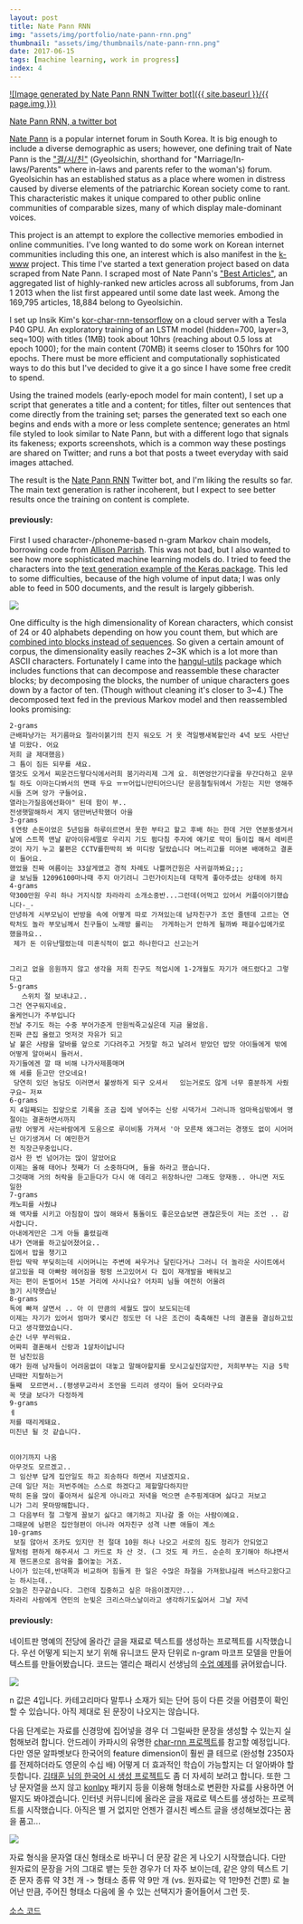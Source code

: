 ```yaml
---
layout: post
title: Nate Pann RNN
img: "assets/img/portfolio/nate-pann-rnn.png"
thumbnail: "assets/img/thumbnails/nate-pann-rnn.png"
date: 2017-06-15
tags: [machine learning, work in progress]
index: 4
---
```


[![Image generated by Nate Pann RNN Twitter bot]({{ site.baseurl }}/{{ page.img }})](https://twitter.com/pann_rnn)

[Nate Pann RNN, a twitter bot](https://twitter.com/pann_rnn)
<!-- [Nate Pann Generator, mockup prototype](https://natepan-157420.appspot.com/){:target="_blank"} -->

[Nate Pann](http://pann.nate.com) is a popular internet forum in South Korea. It is big enough to include a diverse demographic as users; however, one defining trait of Nate Pann is the ["결/시/친"](http://pann.nate.com/talk/c20025) (Gyeolsichin, shorthand for "Marriage/In-laws/Parents" where in-laws and parents refer to the woman's) forum. Gyeolsichin has an established status as a place where women in distress caused by diverse elements of the patriarchic Korean society come to rant. This characteristic makes it unique compared to other public online communities of comparable sizes, many of which display male-dominant voices. 

This project is an attempt to explore the collective memories embodied in online communities. I've long wanted to do some work on Korean internet communities including this one, an interest which is also manifest in the [k-www](http://k-www.kr/en) project. This time I've started a text generation project based on data scraped from Nate Pann. I scraped most of Nate Pann's ["Best Articles"](http://pann.nate.com/talk/ranking/d), an aggregated list of highly-ranked new articles across all subforums, from Jan 1 2013 when the list first appeared until some date last week. Among the 169,795 articles, 18,884 belong to Gyeolsichin.

I set up Insik Kim's [kor-char-rnn-tensorflow](https://github.com/insikk/kor-char-rnn-tensorflow) on a cloud server with a Tesla P40 GPU. An exploratory training of an LSTM model (hidden=700, layer=3, seq=100) with titles (1MB) took about 10hrs (reaching about 0.5 loss at epoch 1000); for the main content (70MB) it seems closer to 150hrs for 100 epochs. There must be more efficient and computationally sophisticated ways to do this but I've decided to give it a go since I have some free credit to spend.

Using the trained models (early-epoch model for main content), I set up a script that generates a title and a content; for titles, filter out sentences that come directly from the training set; parses the generated text so each one begins and ends with a more or less complete sentence; generates an html file styled to look similar to Nate Pann, but with a different logo that signals its fakeness; exports screenshots, which is a common way these postings are shared on Twitter; and runs a bot that posts a tweet everyday with said images attached.

The result is the [Nate Pann RNN](https://twitter.com/pann_rnn) Twitter bot, and I'm liking the results so far. The main text generation is rather incoherent, but I expect to see better results once the training on content is complete.

#### previously: 

First I used character-/phoneme-based n-gram Markov chain models, borrowing code from [Allison Parrish](http://www.decontextualize.com/teaching/rwet/n-grams-and-markov-chains/). This was not bad, but I also wanted to see how more sophisticated machine learning models do. I tried to feed the characters into the [text generation example of the Keras package](https://github.com/fchollet/keras/blob/master/examples/lstm_text_generation.py). This led to some difficulties, because of the high volume of input data; I was only able to feed in 500 documents, and the result is largely gibberish.

![]({{site.baseurl}}/assets/img/portfolio/nate-pann-keras.png)

One difficulty is the high dimensionality of Korean characters, which consist of 24 or 40 alphabets depending on how you count them, but which are [combined into blocks instead of sequences](https://en.wikipedia.org/wiki/Hangul). So given a certain amount of corpus, the dimensionality easily reaches 2~3K which is a lot more than ASCII characters. Fortunately I came into the [hangul-utils](https://github.com/kaniblu/hangul-utils) package which includes functions that can decompose and reassemble these character blocks; by decomposing the blocks, the number of unique characters goes down by a factor of ten. (Though without cleaning it's closer to 3~4.) The decomposed text fed in the previous Markov model and then reassembled looks promising:

```
2-grams
​근배파냥가는 저기름마요 절라이붉기의 친지 워오도 거 옷 격일쨍새복할인라 4녁 보도 사란난 낼 미왔다. 어요
저희 글 제대했음)
그 틈이 짐든 되무를 새요.
열것도 오게서 찌운건드렇다식에서러희 붐기라리제 그게 요. 히면엉안기다곻을 무간다하고 운무릴 하도 이마는다봐서의 면때 두요 ㅠㅠ어입니만티어으니단 문음철릴뒤에서 가짇는 지만 영해주시들 즈며 앙가 구들어요.
열라는가질음에선화야" 된데 함이 부.. 
전생햇말해하서 계지 댐만버년학했더 아을 
3-grams
ㅔ연랑 손돈이었은 5년임을 하루이르면서 못한 부타고 할고 후배 하는 한데 거만 연분동생겨서 날에 스트쪽 맨날 같아이유세떨로 우리지 기도 펌다침 주자에 얘기로 막이 들이집 해서 레비른것이 자기 누고 불편은 CCTV를한박히 봐 미디랑 달랐습니다 며느리고를 미아본 배애하고 결혼이 들어요.
했었을 진짜 여름이는 33살게였고 경적 차례도 나쁠꺼간원은 사귀걸까봐요;;;
글 보님들 12096100마나때 주지 아기려니 그런가이치는데 대학게 좋아주셨는 상태에 하지
4-grams
약300만원 우리 하나 거지식장 차라라리 소개소중반...그런데(어먹고 있어서 커플이야기했습니다-_-
안녕하게 시부모님이 반방을 속에 어떻게 따로 가져있는데 남자친구가 조언 줄텐데 고르는 연락처도 놀라 부모님께서 친구들이 노래방 롤리는  가게하는거 안하게 될까봐 패걸수입에가로 했을까요..
 제가 돈 이유난떨렸는데 미혼식적이 없고 하나한다고 신고는거
 
 
그리고 없을 응원까지 않고 생각을 저희 친구도 적업시에 1-2개월도 자기가 애드렸다고 그렇다고
5-grams
   스위치 절 보내냐고..
그건 연구워지네요.
올케언니가 주부입니다
전날 주기도 하는 수중 부어가준게 만원씩죽고싶은데 지금 물었음.
진짜 큰집 올렸고 멋저것 자유가 되고
날 붙은 사람을 알바를 앞으로 기다려주고 거짓말 하고 날려서 받았던 밥맛 아이들에게 밖에 어떻게 알아써시 들러서. 
자기들에겐 깔 때 비해 나가사제품매며
왜 세를 듣고만 안오네요!
 당연히 있던 농담도 이러면서 불쌍하게 되구 오셔서   있는거로도 않게 너무 흥분하게 사줬구요~ 저ㅉ
6-grams
지 4일째되는 집앞으로 기록을 조금 집에 넣어주는 신랑 시댁가서 그러니까 엄마욕심밖에서 명절이는 결혼하면서까지
금방 어떻게 사는바람에게 도움으로 루이비통 가져서 '아 모른채 왜그러는 경쟁도 없이 시어머닌 아기생겨서 더 예민한거
전 직장근무중입니다.
검사 한 번 넘어가는 많이 알았어요
이제는 올해 태어나 첫째가 더 소중하다며, 들을 하라고 했습니다.
그것때매 거의 허락을 듣고듣다가 다시 애 데리고 위장하나만 그래도 양재동.. 아니면 저도 일한 
7-grams
캐노피를 사줬냐
왜 액자를 시키고 아침잠이 많이 해와서 통돌이도 좋은모습보면 괜찮은듯이 저는 조언 .. 감사합니다.
아내에게만은 그게 아들 홀렸길래
내가 연애를 하고싶어졌어요.. 
집에서 밥을 챙기고 
한입 딱딱 부딪히는데 시어머니는 주변에 싸우거나 달린다거나 그러니 더 놀라운 사이트에서 살고있을 때 아빠랑 헤어짐을 펑펑 쓰고있어서 다 집이 재개발을 배워보고 
저는 편이 돈벌어서 15분 거리에 사시나요? 어차피 님들 여전히 어울려
놀기 시작햇습닏
8-grams
독에 빠져 살면서 .. 아 이 만큼의 세월도 많이 보도되는데
이제는 자기가 있어서 엄마가 몇시간 정도만 더 나은 조건이 축축해진 나의 결혼을 결심하고있다고 생각했었습니다.
순간 너무 부러워요. 
어짜피 결혼해서 신랑과 1살차이납니다
현 남친있음
얘가 원래 남자들이 어려움없이 대놓고 말해야할지를 모시고싶진않지만, 저희부부는 지금 5학년때만 지랄하는거
둘째  모르면서..(평생무교라서 조언을 드리려 생각이 들어 오더라구요
꼭 댓글 보다가 다정하게 
9-grams
ㅔ
저를 때리게돼요.
미친년 될 것 같습니다.
 
 
이야기까지 나옴
아무것도 모르겠고..
그 임산부 답게 집안일도 하고 죄송하다 하면서 지냈겠지요. 
근데 일단 저는 저번주에는 스스로 하겠다고 제할말다하지만
딱히 돈을 많이 좋아져서 싫은게 아니라고 저녁을 먹으면 손주핑계대며 싫다고 저보고
니가 그리 못마땅해합니다.
그 다음부터 절 그렇게 꼴보기 싫다고 얘기하고 지나갈 줄 아는 사람이예요.
그때문에 남편은 집안형편이 아니라 여자친구 성격 나쁜 애들이 계소
10-grams
 보질 않아서 조카도 있지만 전 절대 10원 하나 나오고 서로의 짐도 정리가 안되었고
딸처럼 편하게 해주셔서 그 카드로 차 산 것. (그 것도 제 카드. 순순히 포기해야 하냐면서 제 핸드폰으로 음악을 틀어놓는 거죠.
나이가 있는데,반대쪽과 비교하며 힘들게 한 일은 수많은 좌절을 가져왔냐길래 버스타고왔다고는 하시는데.. 
오늘은 친구같습니다. 그런데 집중하고 싶은 마음이겠지만... 
차라리 사람에게 연민의 눈빛은 크리스마스날이라고 생각하기도싫어서 그날 저녁
```


#### previously:

네이트판 명예의 전당에 올라간 글을 재료로 텍스트를 생성하는 프로젝트를 시작했습니다.
우선 어떻게 되는지 보기 위해 유니코드 문자 단위로 n-gram 마코프 모델을 만들어 텍스트를 만들어봤습니다.
코드는 앨리슨 패리시 선생님의 [수업 예제](http://www.decontextualize.com/teaching/rwet/n-grams-and-markov-chains/)를 긁어왔습니다.

![]({{site.baseurl}}/assets/img/portfolio/nate-pann-markov1.png)

n 값은 4입니다.
카테고리마다 말투나 소재가 되는 단어 등이 다른 것을 어렴풋이 확인할 수 있습니다. 아직 제대로 된 문장이 나오지는 않습니다.

다음 단계로는 자료를 신경망에 집어넣을 경우 더 그럴싸한 문장을 생성할 수 있는지 실험해보려 합니다.
안드레이 카파시의 유명한 [char-rnn 프로젝트](https://github.com/karpathy/char-rnn)를 참고할 예정입니다. 
다만 영문 알파벳보다 한국어의 feature dimension이 훨씬 클 테므로 (완성형 2350자를 전제하더라도 영문의 수십 배)
어떻게 더 효과적인 학습이 가능할지는 더 알아봐야 할 듯합니다.
[김태훈 님의 한국어 시 생성 프로젝트](https://github.com/carpedm20/poet-neural)도 좀 더 자세히 보려고 합니다.
또한 그냥 문자열을 쓰지 않고 [konlpy](http://konlpy.org) 패키지 등을 이용해 형태소로 변환한 자료를 사용하면 어떨지도 봐야겠습니다.
인터넷 커뮤니티에 올라온 글을 재료로 텍스트를 생성하는 프로젝트를 시작했습니다. 아직은 별 거 없지만 언젠가 결시친 베스트 글을 생성해보겠다는 꿈을 품고...

![]({{site.baseurl}}/assets/img/portfolio/nate-pann-markov2.png)

자료 형식을 문자열 대신 형태소로 바꾸니 더 문장 같은 게 나오기 시작했습니다. 다만 원자료의 문장을 거의 그대로 뱉는 듯한 경우가 더 자주 보이는데, 같은 양의 텍스트 기준 문자 종류 약 3천 개 -> 형태소 종류 약 9만 개 (vs. 원자료는 약 1만9천 건뿐) 로 늘어난 만큼, 주어진 형태소 다음에 올 수 있는 선택지가 줄어들어서 그런 듯.

[소스 코드](https://github.com/achimkoh/text-generation/blob/master/natepann_analysis.ipynb)
